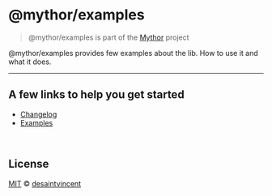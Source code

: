 # @mythor/examples

> @mythor/examples is part of the <a href="https://github.com/desaintvincent/mythor">Mythor</a> project


<p>
@mythor/examples provides few examples about the lib. How to use it and what it does.
</p>
<hr />

## A few links to help you get started
- [Changelog](https://github.com/desaintvincent/mythor/blob/main/packages/examples/CHANGELOG.md)
- [Examples](https://desaintvincent.github.io/mythor/)
<br />

## License

<a href="http://opensource.org/licenses/MIT">MIT</a> © <a href="http://github.com/desaintvincent">desaintvincent</a>
